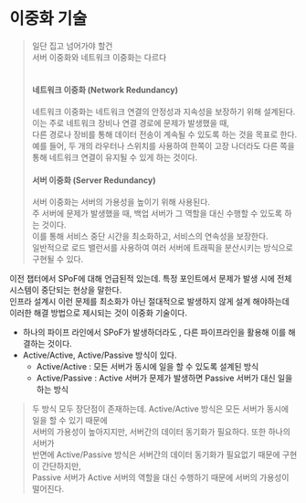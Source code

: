 # 이중화 기술

> 일단 집고 넘어가야 할건<br>
> 서버 이중화와 네트워크 이중화는 다르다<br><br>
> #### 네트워크 이중화 (Network Redundancy)
> 네트워크 이중화는 네트워크 연결의 안정성과 지속성을 보장하기 위해 설계된다.<br>
> 이는 주로 네트워크 장비나 연결 경로에 문제가 발생했을 때, <br>
> 다른 경로나 장비를 통해 데이터 전송이 계속될 수 있도록 하는 것을 목표로 한다.<br>
> 예를 들어, 두 개의 라우터나 스위치를 사용하여 한쪽이 고장 나더라도 다른 쪽을 통해 네트워크 연결이 유지될 수 있게 하는 것이다.<br>
> #### 서버 이중화 (Server Redundancy)
> 서버 이중화는 서버의 가용성을 높이기 위해 사용된다.<br>
> 주 서버에 문제가 발생했을 때, 백업 서버가 그 역할을 대신 수행할 수 있도록 하는 것이다.<br>
> 이를 통해 서비스 중단 시간을 최소화하고, 서비스의 연속성을 보장한다.<br>
> 일반적으로 로드 밸런서를 사용하여 여러 서버에 트래픽을 분산시키는 방식으로 구현될 수 있다.<br>


이전 챕터에서 SPoF에 대해 언급된적 있는데. 특정 포인트에서 문제가 발생 시에 전체 시스템이 중단되는 현상을 말한다.<br>
인프라 설계시 이런 문제를 최소화가 아닌 절대적으로 발생하지 않게 설계 해야하는데<br>
이러한 해결 방법으로 제시되는 것이 이중화 기술이다.<br>

- 하나의 파이프 라인에서 SPoF가 발생하더라도 , 다른 파이프라인을 활용해 이를 해결하는 것이다.
- Active/Active, Active/Passive 방식이 있다.
    - Active/Active : 모든 서버가 동시에 일을 할 수 있도록 설계된 방식
    - Active/Passive : Active 서버가 문제가 발생하면 Passive 서버가 대신 일을 하는 방식

> 두 방식 모두 장단점이 존재하는데. Active/Active 방식은 모든 서버가 동시에 일을 할 수 있기 때문에<br>
> 서버의 가용성이 높아지지만, 서버간의 데이터 동기화가 필요하다. 또한 하나의 서버가 <br>
> 반면에 Active/Passive 방식은 서버간의 데이터 동기화가 필요없기 때문에 구현이 간단하지만,<br>
> Passive 서버가 Active 서버의 역할을 대신 수행하기 때문에 서버의 가용성이 떨어진다.<br>

